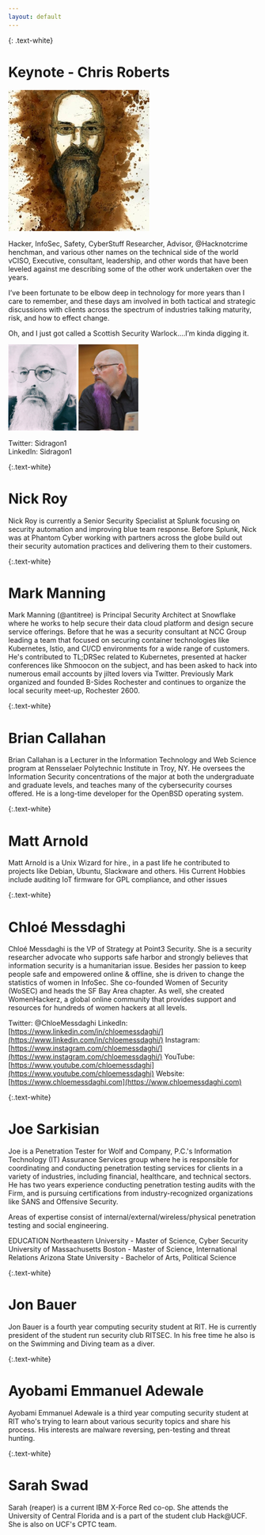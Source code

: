 ```yaml
---
layout: default
---
```


{: .text-white}
# Keynote - Chris Roberts

<img style="height: 285px;width:285px;" src="/assets/img/sidragon_coffee.jpg">

Hacker, InfoSec, Safety, CyberStuff Researcher, Advisor, @Hacknotcrime henchman, and various other names on the technical side of the world vCISO, Executive, consultant, leadership, and other words that have been leveled against me describing some of the other work undertaken over the years.

I’ve been fortunate to be elbow deep in technology for more years than I care to remember, and these days am involved in both tactical and strategic discussions with clients across the spectrum of industries talking maturity, risk, and how to effect change.

Oh, and I just got called a Scottish Security Warlock....I’m kinda digging it.

<img style="width: 138px; height:174px" src="/assets/img/sidragon_over_exposed.png">
<img style="width: 121px; height:174px;" src="/assets/img/sidragon_purple_beard.jpg">

Twitter: Sidragon1<br>
LinkedIn: Sidragon1

{:.text-white}
# Nick Roy

Nick Roy is currently a Senior Security Specialist at Splunk focusing
on security automation and improving blue team response. Before
Splunk, Nick was at Phantom Cyber working with partners across the
globe build out their security automation practices and delivering
them to their customers.

{:.text-white}
# Mark Manning

Mark Manning (@antitree) is Principal Security Architect at Snowflake where he works to help secure their data cloud 
platform and design secure service offerings. Before that he was a security consultant at NCC Group leading a team that 
focused on securing container technologies like Kubernetes, Istio, and CI/CD environments for a wide range of customers. 
He's contributed to TL;DRSec related to Kubernetes, presented at hacker conferences like Shmoocon on the subject, and 
has been asked to hack into numerous email accounts by jilted lovers via Twitter. Previously Mark organized and founded
B-Sides Rochester and continues to organize the local security meet-up, Rochester 2600.


{:.text-white}
# Brian Callahan

Brian Callahan is a Lecturer in the Information Technology and Web
Science program at Rensselaer Polytechnic Institute in Troy, NY. He
oversees the Information Security concentrations of the major at both
the undergraduate and graduate levels, and teaches many of the
cybersecurity courses offered. He is a long-time developer for the
OpenBSD operating system.

{:.text-white}
# Matt Arnold

Matt Arnold is a Unix Wizard for hire., in a past life he contributed
to projects like Debian, Ubuntu, Slackware and others. His Current
Hobbies include auditing IoT firmware for GPL compliance, and other
issues

{:.text-white}
# Chloé Messdaghi

Chloé Messdaghi is the VP of Strategy at Point3 Security.  She is a security researcher advocate who supports safe
harbor and strongly believes that information security is a humanitarian issue. Besides her passion to keep people safe
and empowered online & offline, she is driven to change the statistics of women in InfoSec. She co-founded Women of
Security (WoSEC) and heads the SF Bay Area chapter. As well, she created WomenHackerz, a global online community that
provides support and resources for hundreds of women hackers at all levels.

Twitter: @ChloeMessdaghi
LinkedIn: [https://www.linkedin.com/in/chloemessdaghi/](https://www.linkedin.com/in/chloemessdaghi/)
Instagram: [https://www.instagram.com/chloemessdaghi/](https://www.instagram.com/chloemessdaghi/)
YouTube: [https://www.youtube.com/chloemessdaghi](https://www.youtube.com/chloemessdaghi)
Website: [https://www.chloemessdaghi.com](https://www.chloemessdaghi.com)

{:.text-white}
# Joe Sarkisian

Joe is a Penetration Tester for Wolf and Company, P.C.'s Information Technology (IT) Assurance Services group where he 
is responsible for coordinating and conducting penetration testing services for clients in a variety of industries, 
including financial, healthcare, and technical sectors.  He has two years experience conducting penetration testing
audits with the Firm, and is pursuing certifications from industry-recognized organizations like SANS and Offensive 
Security.

Areas of expertise consist of internal/external/wireless/physical penetration testing and social engineering.

EDUCATION
Northeastern University - Master of Science, Cyber Security
University of Massachusetts Boston - Master of Science, International Relations
Arizona State University - Bachelor of Arts, Political Science

{:.text-white}
# Jon Bauer  
Jon Bauer is a fourth year computing security student at RIT. He is currently president of the student run security club RITSEC. In his free time he also is on the Swimming and Diving team as a diver.

{:.text-white}
# Ayobami Emmanuel Adewale
Ayobami Emmanuel Adewale is a third year computing security student at RIT who's trying to learn about various security topics and share his process. His interests are malware reversing, pen-testing and threat hunting.

{:.text-white}
# Sarah Swad
Sarah (reaper) is a current IBM X-Force Red co-op. She attends the University of Central Florida and is a part of the student club Hack@UCF. She is also on UCF's CPTC team.  
